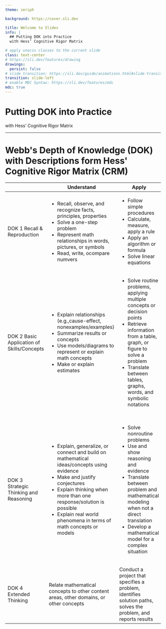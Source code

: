 ```yaml
---
theme: seriph

background: https://cover.sli.dev

title: Welcome to Slidev
info: |
  ## Putting DOK into Practice
  with Hess’ Cognitive Rigor Matrix

# apply unocss classes to the current slide
class: text-center
# https://sli.dev/features/drawing
drawings:
  persist: false
# slide transition: https://sli.dev/guide/animations.html#slide-transitions
transition: slide-left
# enable MDC Syntax: https://sli.dev/features/mdc
mdc: true
---
```


# Putting DOK into Practice 

with Hess’ Cognitive Rigor Matrix


<!--
Title Page
-->

---

# Webb's Depth of Knowledge (DOK) with Descriptions form Hess' Cognitive Rigor Matrix (CRM)

<div class="fancy-table-container">
  <table class="fancy-table">
    <thead>
      <tr>
        <th></th>
        <th>Understand</th>
        <th>Apply</th>
        <th>Analyze</th>
        <th>Examples</th>
      </tr>
    </thead>
    <tbody>
      <tr>
        <td>DOK 1 Recall & Reproduction</td>
        <td>
          <ul>
            <li>Recall, observe, and recognize facts, principles, properties</li>
            <li>Solve a one-step problem</li>
            <li>Represent math relationships in words, pictures, or symbols</li>
            <li>Read, write, ocompare numvers</li>
          </ul>
        </td>
        <td>
          <ul>
            <li>Follow simple procedures</li>
            <li>Calculate, measure, apply a rule</li>
            <li>Apply an algorithm or formula</li>
            <li>Solve linear equations</li>
           </ul>
         </td>
         <td>
           <ul>
             <li>Retrieve information from a table or graph to answer a question</li>
            <li>Identify whether specific information is contained in graphic representations</li>
            <li>Identify a pattern/trend</li>
           </ul>
         </td> 
         <td> <p>Multiply 29 × 56</p> === <p>Graph y = 2x + 5</p></td>
      </tr>
      <tr>
        <td>DOK 2 Basic Application of Skills/Concepts</td>
        <td>
          <ul>
            <li>Explain relationships (e.g.,cause-effect, nonexamples/examples)</li>
            <li>Summarize results or concepts</li>
            <li>Use models/diagrams to represent or explain math concepts</li>
            <li>Make or explain estimates</li>
          </ul>
        </td>
        <td>
          <ul>
            <li>Solve routine problems, applying multiple concepts or decision points</li>
            <li>Retrieve information from a table, graph, or figure to solve a problem</li>
            <li>Translate between tables, graphs, words, and symbolic notations </li>
          </ul>
          </td>
        <td>
          <ul>
            <li>Categorize, classify, and/or organize materials, data, or figures based on characteristics</li>
            <li>Compare/contrast figures or data</li>
            <li>Organize data and select appropriate display</li>
            <li>Extend a pattern</li>
          </ul>
        </td>
        <td>
          <ul>
            <li>Estimate 29 × 56.</li>
            <li>Explain your reasoning for how you made your estimate.</li>
            <li>>Use an area model to demonstrate 29 × 56.</li>
          </ul>
        <p>compare the graphs of y = 2x + 5 and y = –2x + 5</p>
        </td>
      </tr>
      <tr>
        <td>DOK 3 Strategic Thinking and Reasoning</td>
        <td>
          <ul>
            <li>Explain, generalize, or connect and build on mathematical ideas/concepts using evidence</li>
            <li>Make and justify conjectures</li>
            <li>Explain thinking when more than one response/solution is possible</li>
            <li>Explain real world phenomena in terms of math concepts or models</li>
          </ul>
        </td>
        <td>
          <ul>
            <li>Solve nonroutine problems</li>
            <li>Use and show reasoning and evidence</li>
            <li>Translate between problem and mathematical modeling when not a direct translation</li>
            <li>Develop a mathematical model for a complex situation</li>
          </ul>
        </td>
        <td>
          <ul>
            <li>Generalize a pattern</li>
            <li>Analyze similarities/differences between procedures or solutions</li>
            <li>Analyze and draw conclusions from data, citing evidence</li>
            <li>Cite evidence and develop a logical argument for solutions</li>
          </ul>
        </td>
        <td>
          <ul>
            <li>Compare two different methods for determining the product for 29 × 56.</li>
            <li>When is each method the “best” to use? Why?</li>
          </ul>
          ---
          <p>Create an equation to model the approximate speed of a runner during an 800 km race.</p>
        </td>
      </tr>
      <tr>
        <td>DOK 4 Extended Thinking</td>
        <td>Relate mathematical concepts to other content areas, other domains, or other concepts</td>
        <td>Conduct a project that specifies a problem, identifies solution paths, solves the problem, and reports results</td>
        <td>Apply understanding in a novel way, provide argument or justification for the application</td>
        <td>Create a graph showing the distance of the moon from your home over a three month period.</td>   
      </tr>
    </tbody>
  </table>
</div>

